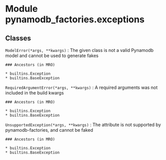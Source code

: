 Module pynamodb_factories.exceptions
====================================

Classes
-------

`ModelError(*args, **kwargs)`
:   The given class is not a valid Pynamodb model and cannot be used to generate fakes

    ### Ancestors (in MRO)

    * builtins.Exception
    * builtins.BaseException

`RequiredArgumentError(*args, **kwargs)`
:   A required arguments was not included in the build kwargs

    ### Ancestors (in MRO)

    * builtins.Exception
    * builtins.BaseException

`UnsupportedException(*args, **kwargs)`
:   The attribute is not supported by pynamodb-factories, and cannot be faked

    ### Ancestors (in MRO)

    * builtins.Exception
    * builtins.BaseException